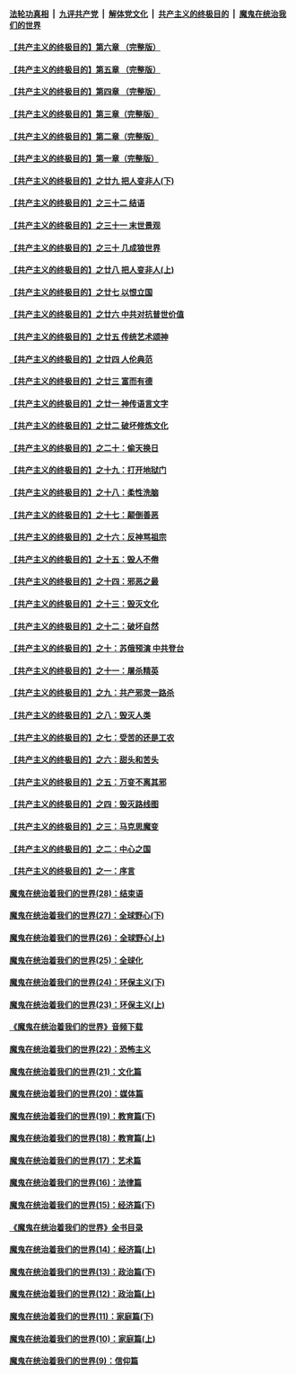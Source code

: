 

####  [法轮功真相](../../../../basic/blob/master/README.md?t=06292202) &nbsp;|&nbsp; [九评共产党](../../../../9ping.md/blob/master/README.md?t=06292202) &nbsp;|&nbsp; [解体党文化](../../../../jtdwh.md/blob/master/README.md?t=06292202)  &nbsp;|&nbsp; [共产主义的终极目的](../../../../gczydzjmd.md/blob/master/README.md?t=06292202) &nbsp;|&nbsp; [魔鬼在统治我们的世界](../../../../mgztzwmdsj.md/blob/master/README.md?t=06292202) 

#### [【共产主义的终极目的】第六章 （完整版）](../pages/nsc422/n11428913.md?t=06292202) 

#### [【共产主义的终极目的】第五章 （完整版）](../pages/nsc422/n11428912.md?t=06292202) 

#### [【共产主义的终极目的】第四章 （完整版）](../pages/nsc422/n11428907.md?t=06292202) 

#### [【共产主义的终极目的】第三章（完整版）](../pages/nsc422/n11428848.md?t=06292202) 

#### [【共产主义的终极目的】第二章（完整版）](../pages/nsc422/n11428831.md?t=06292202) 

#### [【共产主义的终极目的】第一章（完整版）](../pages/nsc422/n11417651.md?t=06292202) 

#### [【共产主义的终极目的】之廿九 把人变非人(下)](../pages/nsc422/n11344140.md?t=06292202) 

#### [【共产主义的终极目的】之三十二 结语](../pages/nsc422/n11360535.md?t=06292202) 

#### [【共产主义的终极目的】之三十一 末世景观](../pages/nsc422/n11351129.md?t=06292202) 

#### [【共产主义的终极目的】之三十 几成狼世界](../pages/nsc422/n11348280.md?t=06292202) 

#### [【共产主义的终极目的】之廿八 把人变非人(上)](../pages/nsc422/n11340492.md?t=06292202) 

#### [【共产主义的终极目的】之廿七 以恨立国](../pages/nsc422/n11336944.md?t=06292202) 

#### [【共产主义的终极目的】之廿六 中共对抗普世价值](../pages/nsc422/n11324785.md?t=06292202) 

#### [【共产主义的终极目的】之廿五 传统艺术颂神](../pages/nsc422/n11296396.md?t=06292202) 

#### [【共产主义的终极目的】之廿四 人伦典范](../pages/nsc422/n11296397.md?t=06292202) 

#### [【共产主义的终极目的】之廿三 富而有德](../pages/nsc422/n11283598.md?t=06292202) 

#### [【共产主义的终极目的】之廿一 神传语言文字](../pages/nsc422/n11263265.md?t=06292202) 

#### [【共产主义的终极目的】之廿二 破坏修炼文化](../pages/nsc422/n11245728.md?t=06292202) 

#### [【共产主义的终极目的】之二十：偷天换日](../pages/nsc422/n11238846.md?t=06292202) 

#### [【共产主义的终极目的】之十九：打开地狱门](../pages/nsc422/n11206376.md?t=06292202) 

#### [【共产主义的终极目的】之十八：柔性洗脑](../pages/nsc422/n11199994.md?t=06292202) 

#### [【共产主义的终极目的】之十七：颠倒善恶](../pages/nsc422/n11179782.md?t=06292202) 

#### [【共产主义的终极目的】之十六：反神骂祖宗](../pages/nsc422/n11166798.md?t=06292202) 

#### [【共产主义的终极目的】之十五：毁人不倦](../pages/nsc422/n11166792.md?t=06292202) 

#### [【共产主义的终极目的】之十四：邪恶之最](../pages/nsc422/n11150249.md?t=06292202) 

#### [【共产主义的终极目的】之十三：毁灭文化](../pages/nsc422/n11135227.md?t=06292202) 

#### [【共产主义的终极目的】之十二：破坏自然](../pages/nsc422/n11135214.md?t=06292202) 

#### [【共产主义的终极目的】之十：苏俄预演 中共登台](../pages/nsc422/n11118424.md?t=06292202) 

#### [【共产主义的终极目的】之十一：屠杀精英](../pages/nsc422/n11118442.md?t=06292202) 

#### [【共产主义的终极目的】之九：共产邪灵一路杀](../pages/nsc422/n11114139.md?t=06292202) 

#### [【共产主义的终极目的】之八：毁灭人类](../pages/nsc422/n11108503.md?t=06292202) 

#### [【共产主义的终极目的】之七：受苦的还是工农](../pages/nsc422/n11101809.md?t=06292202) 

#### [【共产主义的终极目的】之六：甜头和苦头](../pages/nsc422/n11096971.md?t=06292202) 

#### [【共产主义的终极目的】之五：万变不离其邪](../pages/nsc422/n11091285.md?t=06292202) 

#### [【共产主义的终极目的】之四：毁灭路线图](../pages/nsc422/n11086284.md?t=06292202) 

#### [【共产主义的终极目的】之三：马克思魔变](../pages/nsc422/n11061941.md?t=06292202) 

#### [【共产主义的终极目的】之二：中心之国](../pages/nsc422/n11047728.md?t=06292202) 

#### [【共产主义的终极目的】之一：序言](../pages/nsc422/n11086077.md?t=06292202) 

#### [魔鬼在统治着我们的世界(28)：结束语](../pages/nsc422/n10936246.md?t=06292202) 

#### [魔鬼在统治着我们的世界(27)：全球野心(下)](../pages/nsc422/n10928319.md?t=06292202) 

#### [魔鬼在统治着我们的世界(26)：全球野心(上)](../pages/nsc422/n10900318.md?t=06292202) 

#### [魔鬼在统治着我们的世界(25)：全球化](../pages/nsc422/n10788205.md?t=06292202) 

#### [魔鬼在统治着我们的世界(24)：环保主义(下)](../pages/nsc422/n10695307.md?t=06292202) 

#### [魔鬼在统治着我们的世界(23)：环保主义(上)](../pages/nsc422/n10688613.md?t=06292202) 

#### [《魔鬼在统治着我们的世界》音频下载](../pages/nsc422/n10635553.md?t=06292202) 

#### [魔鬼在统治着我们的世界(22)：恐怖主义](../pages/nsc422/n10614727.md?t=06292202) 

#### [魔鬼在统治着我们的世界(21)：文化篇](../pages/nsc422/n10597706.md?t=06292202) 

#### [魔鬼在统治着我们的世界(20)：媒体篇](../pages/nsc422/n10586579.md?t=06292202) 

#### [魔鬼在统治着我们的世界(19)：教育篇(下)](../pages/nsc422/n10564808.md?t=06292202) 

#### [魔鬼在统治着我们的世界(18)：教育篇(上)](../pages/nsc422/n10526970.md?t=06292202) 

#### [魔鬼在统治着我们的世界(17)：艺术篇](../pages/nsc422/n10499093.md?t=06292202) 

#### [魔鬼在统治着我们的世界(16)：法律篇](../pages/nsc422/n10485969.md?t=06292202) 

#### [魔鬼在统治着我们的世界(15)：经济篇(下)](../pages/nsc422/n10469975.md?t=06292202) 

#### [《魔鬼在统治着我们的世界》全书目录](../pages/nsc422/n10464261.md?t=06292202) 

#### [魔鬼在统治着我们的世界(14)：经济篇(上)](../pages/nsc422/n10457370.md?t=06292202) 

#### [魔鬼在统治着我们的世界(13)：政治篇(下)](../pages/nsc422/n10448270.md?t=06292202) 

#### [魔鬼在统治着我们的世界(12)：政治篇(上)](../pages/nsc422/n10444576.md?t=06292202) 

#### [魔鬼在统治着我们的世界(11)：家庭篇(下)](../pages/nsc422/n10440961.md?t=06292202) 

#### [魔鬼在统治着我们的世界(10)：家庭篇(上)](../pages/nsc422/n10435448.md?t=06292202) 

#### [魔鬼在统治着我们的世界(9)：信仰篇](../pages/nsc422/n10432159.md?t=06292202) 

